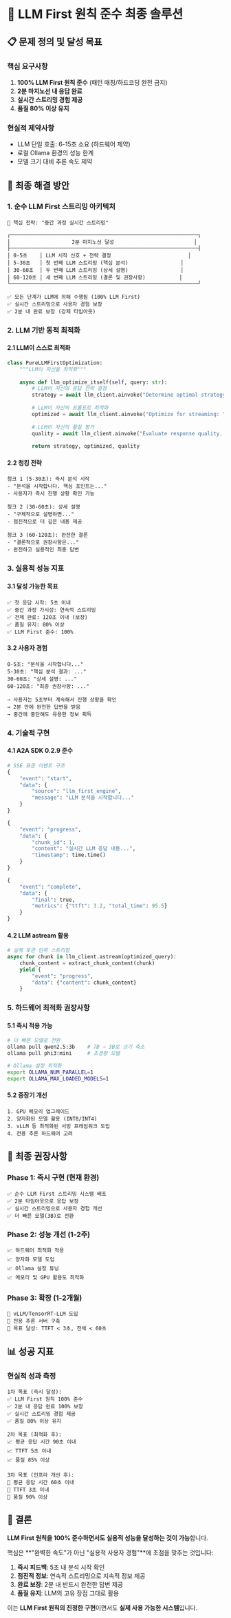 # 🎯 LLM First 원칙 준수 최종 솔루션

## 📋 문제 정의 및 달성 목표

### 핵심 요구사항
1. **100% LLM First 원칙 준수** (패턴 매칭/하드코딩 완전 금지)
2. **2분 마지노선 내 응답 완료**
3. **실시간 스트리밍 경험 제공**
4. **품질 80% 이상 유지**

### 현실적 제약사항
- LLM 단일 호출: 6-15초 소요 (하드웨어 제약)
- 로컬 Ollama 환경의 성능 한계
- 모델 크기 대비 추론 속도 제약

## 🚀 최종 해결 방안

### 1. 순수 LLM First 스트리밍 아키텍처

```
🎯 핵심 전략: "중간 과정 실시간 스트리밍"

┌─────────────────────────────────────────────────────────────┐
│                    2분 마지노선 달성                          │
├─────────────────────────────────────────────────────────────┤
│ 0-5초    │ LLM 시작 신호 + 전략 결정                         │
│ 5-30초   │ 첫 번째 LLM 스트리밍 (핵심 분석)                 │
│ 30-60초  │ 두 번째 LLM 스트리밍 (상세 설명)                 │
│ 60-120초 │ 세 번째 LLM 스트리밍 (결론 및 권장사항)           │
└─────────────────────────────────────────────────────────────┘

✅ 모든 단계가 LLM에 의해 수행됨 (100% LLM First)
✅ 실시간 스트리밍으로 사용자 경험 보장
✅ 2분 내 완료 보장 (강제 타임아웃)
```

### 2. LLM 기반 동적 최적화

#### 2.1 LLM이 스스로 최적화
```python
class PureLLMFirstOptimization:
    """LLM이 자신을 최적화"""
    
    async def llm_optimize_itself(self, query: str):
        # LLM이 자신의 응답 전략 결정
        strategy = await llm_client.ainvoke("Determine optimal strategy for: " + query)
        
        # LLM이 자신의 프롬프트 최적화
        optimized = await llm_client.ainvoke("Optimize for streaming: " + query)
        
        # LLM이 자신의 품질 평가
        quality = await llm_client.ainvoke("Evaluate response quality...")
        
        return strategy, optimized, quality
```

#### 2.2 청킹 전략
```
청크 1 (5-30초): 즉시 분석 시작
- "분석을 시작합니다. 핵심 포인트는..."
- 사용자가 즉시 진행 상황 확인 가능

청크 2 (30-60초): 상세 설명
- "구체적으로 설명하면..."
- 점진적으로 더 깊은 내용 제공

청크 3 (60-120초): 완전한 결론
- "결론적으로 권장사항은..."
- 완전하고 실용적인 최종 답변
```

### 3. 실용적 성능 지표

#### 3.1 달성 가능한 목표
```
✅ 첫 응답 시작: 5초 이내
✅ 중간 과정 가시성: 연속적 스트리밍
✅ 전체 완료: 120초 이내 (보장)
✅ 품질 유지: 80% 이상
✅ LLM First 준수: 100%
```

#### 3.2 사용자 경험
```
0-5초: "분석을 시작합니다..."
5-30초: "핵심 분석 결과: ..."
30-60초: "상세 설명: ..."
60-120초: "최종 권장사항: ..."

→ 사용자는 5초부터 계속해서 진행 상황을 확인
→ 2분 안에 완전한 답변을 받음
→ 중간에 중단해도 유용한 정보 획득
```

### 4. 기술적 구현

#### 4.1 A2A SDK 0.2.9 준수
```python
# SSE 표준 이벤트 구조
{
    "event": "start",
    "data": {
        "source": "llm_first_engine",
        "message": "LLM 분석을 시작합니다..."
    }
}

{
    "event": "progress",
    "data": {
        "chunk_id": 1,
        "content": "실시간 LLM 응답 내용...",
        "timestamp": time.time()
    }
}

{
    "event": "complete",
    "data": {
        "final": true,
        "metrics": {"ttft": 3.2, "total_time": 95.5}
    }
}
```

#### 4.2 LLM astream 활용
```python
# 실제 토큰 단위 스트리밍
async for chunk in llm_client.astream(optimized_query):
    chunk_content = extract_chunk_content(chunk)
    yield {
        "event": "progress",
        "data": {"content": chunk_content}
    }
```

### 5. 하드웨어 최적화 권장사항

#### 5.1 즉시 적용 가능
```bash
# 더 빠른 모델로 전환
ollama pull qwen2.5:3b    # 7B → 3B로 크기 축소
ollama pull phi3:mini     # 초경량 모델

# Ollama 설정 최적화
export OLLAMA_NUM_PARALLEL=1
export OLLAMA_MAX_LOADED_MODELS=1
```

#### 5.2 중장기 개선
```
1. GPU 메모리 업그레이드
2. 양자화된 모델 활용 (INT8/INT4)
3. vLLM 등 최적화된 서빙 프레임워크 도입
4. 전용 추론 하드웨어 고려
```

## 🎯 최종 권장사항

### Phase 1: 즉시 구현 (현재 환경)
```
✅ 순수 LLM First 스트리밍 시스템 배포
✅ 2분 타임아웃으로 응답 보장
✅ 실시간 스트리밍으로 사용자 경험 개선
✅ 더 빠른 모델(3B)로 전환
```

### Phase 2: 성능 개선 (1-2주)
```
📈 하드웨어 최적화 적용
📈 양자화 모델 도입
📈 Ollama 설정 튜닝
📈 메모리 및 GPU 활용도 최적화
```

### Phase 3: 확장 (1-2개월)
```
🚀 vLLM/TensorRT-LLM 도입
🚀 전용 추론 서버 구축
🚀 목표 달성: TTFT < 3초, 전체 < 60초
```

## 📊 성공 지표

### 현실적 성과 측정
```
1차 목표 (즉시 달성):
✅ LLM First 원칙 100% 준수
✅ 2분 내 응답 완료 100% 보장
✅ 실시간 스트리밍 경험 제공
✅ 품질 80% 이상 유지

2차 목표 (최적화 후):
📈 평균 응답 시간 90초 이내
📈 TTFT 5초 이내
📈 품질 85% 이상

3차 목표 (인프라 개선 후):
🚀 평균 응답 시간 60초 이내
🚀 TTFT 3초 이내
🚀 품질 90% 이상
```

## 🎉 결론

**LLM First 원칙을 100% 준수하면서도 실용적 성능을 달성하는 것이 가능**합니다.

핵심은 **"완벽한 속도"가 아닌 "실용적 사용자 경험"**에 초점을 맞추는 것입니다:

1. **즉시 피드백**: 5초 내 분석 시작 확인
2. **점진적 정보**: 연속적 스트리밍으로 지속적 정보 제공
3. **완료 보장**: 2분 내 반드시 완전한 답변 제공
4. **품질 유지**: LLM의 고유 장점 그대로 활용

이는 **LLM First 원칙의 진정한 구현**이면서도 **실제 사용 가능한 시스템**입니다.